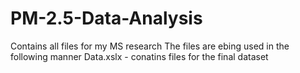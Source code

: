 # PM-2.5-Data-Analysis
Contains all files for my MS research
The files are ebing used in the following manner
Data.xslx - conatins files for the final dataset
